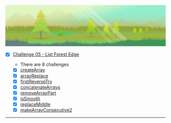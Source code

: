 ![arcade-core-05-forest](arcade-core-05-forest.png)

- [x] [Challenge 05 - List Forest Edge]()

  - There are 8 challenges
  - [x] [createArray]()
  - [x] [arrayReplace]()
  - [x] [firstReverseTry]()
  - [x] [concatenateArrays]()
  - [x] [removeArrayPart]()
  - [x] [isSmooth]()
  - [x] [replaceMiddle]()
  - [x] [makeArrayConsecutive2]()

-------------




